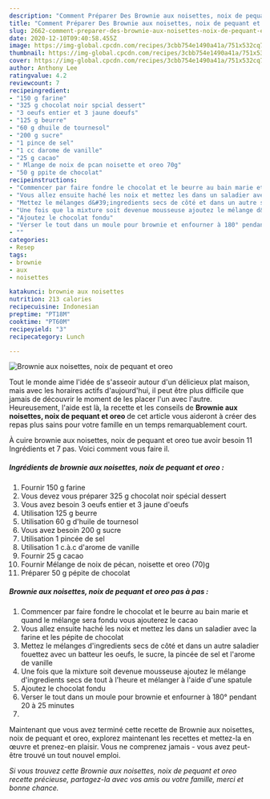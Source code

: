 ```yaml
---
description: "Comment Préparer Des Brownie aux noisettes, noix de pequant et oreo"
title: "Comment Préparer Des Brownie aux noisettes, noix de pequant et oreo"
slug: 2662-comment-preparer-des-brownie-aux-noisettes-noix-de-pequant-et-oreo
date: 2020-12-10T09:40:58.455Z
image: https://img-global.cpcdn.com/recipes/3cbb754e1490a41a/751x532cq70/brownie-aux-noisettes-noix-de-pequant-et-oreo-photo-principale-de-la-recette.jpg
thumbnail: https://img-global.cpcdn.com/recipes/3cbb754e1490a41a/751x532cq70/brownie-aux-noisettes-noix-de-pequant-et-oreo-photo-principale-de-la-recette.jpg
cover: https://img-global.cpcdn.com/recipes/3cbb754e1490a41a/751x532cq70/brownie-aux-noisettes-noix-de-pequant-et-oreo-photo-principale-de-la-recette.jpg
author: Anthony Lee
ratingvalue: 4.2
reviewcount: 7
recipeingredient:
- "150 g farine"
- "325 g chocolat noir spcial dessert"
- "3 oeufs entier et 3 jaune doeufs"
- "125 g beurre"
- "60 g dhuile de tournesol"
- "200 g sucre"
- "1 pince de sel"
- "1 cc darome de vanille"
- "25 g cacao"
- " Mlange de noix de pcan noisette et oreo 70g"
- "50 g ppite de chocolat"
recipeinstructions:
- "Commencer par faire fondre le chocolat et le beurre au bain marie et quand le mélange sera fondu vous ajouterez le cacao"
- "Vous allez ensuite haché les noix et mettez les dans un saladier avec la farine et les pépite de chocolat"
- "Mettez le mélanges d&#39;ingredients secs de côté et dans un autre saladier fouettez avec un batteur les oeufs, le sucre, la pincée de sel et l&#39;arome de vanille"
- "Une fois que la mixture soit devenue mousseuse ajoutez le mélange d&#39;ingredients secs de tout à l&#39;heure et mélanger à l&#39;aide d&#39;une spatule"
- "Ajoutez le chocolat fondu"
- "Verser le tout dans un moule pour brownie et enfourner à 180° pendant 20 à 25 minutes"
- ""
categories:
- Resep
tags:
- brownie
- aux
- noisettes

katakunci: brownie aux noisettes 
nutrition: 213 calories
recipecuisine: Indonesian
preptime: "PT18M"
cooktime: "PT60M"
recipeyield: "3"
recipecategory: Lunch

---
```



![Brownie aux noisettes, noix de pequant et oreo](https://img-global.cpcdn.com/recipes/3cbb754e1490a41a/751x532cq70/brownie-aux-noisettes-noix-de-pequant-et-oreo-photo-principale-de-la-recette.jpg)

Tout le monde aime l'idée de s'asseoir autour d'un délicieux plat maison, mais avec les horaires actifs d'aujourd'hui, il peut être plus difficile que jamais de découvrir le moment de les placer l'un avec l'autre. Heureusement, l'aide est là, la recette et les conseils de <strong> Brownie aux noisettes, noix de pequant et oreo </strong> de cet article vous aideront à créer des repas plus sains pour votre famille en un temps remarquablement court.

<!--inarticleads1-->

À cuire brownie aux noisettes, noix de pequant et oreo tue avoir besoin 11 Ingrédients et 7 pas. Voici comment vous faire il.

##### Ingrédients de brownie aux noisettes, noix de pequant et oreo :

1. Fournir 150 g farine
1. Vous devez vous préparer 325 g chocolat noir spécial dessert
1. Vous avez besoin 3 oeufs entier et 3 jaune d&#39;oeufs
1. Utilisation 125 g beurre
1. Utilisation 60 g d&#39;huile de tournesol
1. Vous avez besoin 200 g sucre
1. Utilisation 1 pincée de sel
1. Utilisation 1 c.à.c d&#39;arome de vanille
1. Fournir 25 g cacao
1. Fournir  Mélange de noix de pécan, noisette et oreo (70)g
1. Préparer 50 g pépite de chocolat




<!--inarticleads2-->

##### Brownie aux noisettes, noix de pequant et oreo pas à pas :

1. Commencer par faire fondre le chocolat et le beurre au bain marie et quand le mélange sera fondu vous ajouterez le cacao
1. Vous allez ensuite haché les noix et mettez les dans un saladier avec la farine et les pépite de chocolat
1. Mettez le mélanges d&#39;ingredients secs de côté et dans un autre saladier fouettez avec un batteur les oeufs, le sucre, la pincée de sel et l&#39;arome de vanille
1. Une fois que la mixture soit devenue mousseuse ajoutez le mélange d&#39;ingredients secs de tout à l&#39;heure et mélanger à l&#39;aide d&#39;une spatule
1. Ajoutez le chocolat fondu
1. Verser le tout dans un moule pour brownie et enfourner à 180° pendant 20 à 25 minutes
1. 




<!--inarticleads1-->

<p>
Maintenant que vous avez terminé cette recette de Brownie aux noisettes, noix de pequant et oreo, explorez maintenant les recettes et mettez-la en œuvre et prenez-en plaisir. Vous ne comprenez jamais - vous avez peut-être trouvé un tout nouvel emploi.
</p>

<p>
<i>Si vous trouvez cette Brownie aux noisettes, noix de pequant et oreo recette précieuse, partagez-la avec vos amis ou votre famille, merci et bonne chance.</i>
</p>
